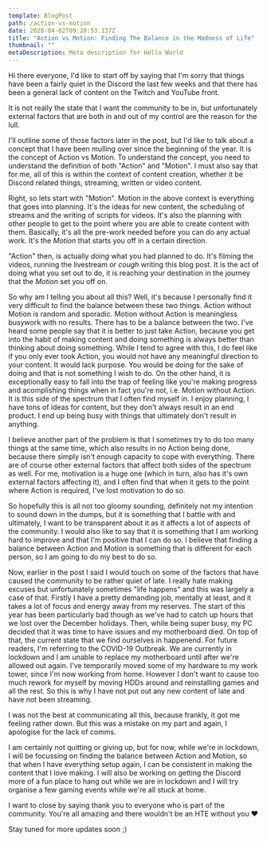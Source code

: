 ```yaml
---
template: BlogPost
path: /action-vs-motion
date: 2020-04-02T09:20:53.137Z
title: "Action vs Motion: Finding The Balance in the Madness of Life"
thumbnail: ""
metaDescription: Meta description for Hello World
---
```


Hi there everyone, I'd like to start off by saying that I'm sorry that things have been a fairly quiet in the Discord the last few weeks and that there has been a general lack of content on the Twitch and YouTube front. 

It is not really the state that I want the community to be in, but unfortunately external factors that are both in and out of my control are the reason for the lull.

I'll outline some of those factors later in the post, but I'd like to talk about a concept that I have been mulling over since the beginning of the year. It is the concept of Action vs Motion. To understand the concept, you need to understand the definition of both "Action" and "Motion". I must also say that for me, all of this is within the context of content creation, whether it be Discord related things, streaming, written or video content. 

Right, so lets start with "Motion". Motion in the above context is everything that goes into planning. It's the ideas for new content, the scheduling of streams and the writing of scripts for videos. It's also the planning with other people to get to the point where you are able to create content with them. Basically, it's all the pre-work needed before you can do any actual work. It's the *Motion* that starts you off in a certain direction.

"Action" then, is actually *doing* what you had planned to do. It's filming the videos, running the livestream or *cough* writing this blog post. It is the act of doing what you set out to do, it is reaching your destination in the journey that the *Motion* set you off on. 

So why am I telling you about all this? Well, it's because I personally find it very difficult to find the balance between these two things. Action without Motion is random and sporadic. Motion without Action is meaningless busywork with no results. There has to be a balance between the two. I've heard some people say that it is better to just take Action, because you get into the habit of making content and doing something is always better than thinking about doing something. While I tend to agree with this, I do feel like if you only ever took Action, you would not have any meaningful direction to your content. It would lack purpose. You would be doing for the sake of doing and that is not something I wish to do. On the other hand, it is exceptionally easy to fall into the trap of feeling like you're making progress and acomplishing things when in fact you're not, i.e. Motion without Action. It is this side of the spectrum that I often find myself in. I enjoy planning, I have tons of ideas for content, but they don't always result in an end product. I end up being busy with things that ultimately don't result in anything.

I believe another part of the problem is that I sometimes try to do too many things at the same time, which also results in no Action being done, because there simply isn't enough capacity to cope with everything. There are of course other external factors that affect both sides of the spectrum as well. For me, motivation is a huge one (which in turn, also has it's own external factors affecting it), and I often find that when it gets to the point where Action is required, I've lost motivation to do so.

So hopefully this is all not too gloomy sounding, definitely not my intention to sound down in the dumps, but it is something that I battle with and ultimately, I want to be transparent about it as it affects a lot of aspects of the community. I would also like to say that it is something that I am working hard to improve and that I'm positive that I can do so. I believe that finding a balance between Action and Motion is something that is different for each person, so I am going to do my best to do so.

Now, earlier in the post I said I would touch on some of the factors that have caused the community to be rather quiet of late. I really hate making excuses but unfortunately sometimes "life happens" and this was largely a case of that. Firstly I have a pretty demanding job, mentally at least, and it takes a lot of focus and energy away from my reserves. The start of this year has been particularly bad though as we've had to catch up hours that we lost over the December holidays. Then, while being super busy, my PC decided that it was time to have issues and my motherboard died. On top of that, the current state that we find ourselves in happenend. For future readers, I'm referring to the COVID-19 Outbreak. We are currently in lockdown and I am unable to replace my motherboard until after we're allowed out again. I've temporarily moved some of my hardware to my work tower, since I'm now working from home. However I don't want to cause too much rework for myself by moving HDDs around and reinstalling games and all the rest. So this is why I have not put out any new content of late and have not been streaming. 

I was not the best at communicating all this, because frankly, it got me feeling rather down. But this was a mistake on my part and again, I apologise for the lack of comms.

I am certainly not quitting or giving up, but for now, while we're in lockdown, I will be focussing on finding the balance between Action and Motion, so that when I have everything setup again, I can be consistent in making the content that I love making. I will also be working on getting the Discord more of a fun place to hang out while we are in lockdown and I will try organise a few gaming events while we're all stuck at home. 

I want to close by saying thank you to everyone who is part of the community. You're all amazing and there wouldn't be an HTE without you ❤️

Stay tuned for more updates soon ;)
